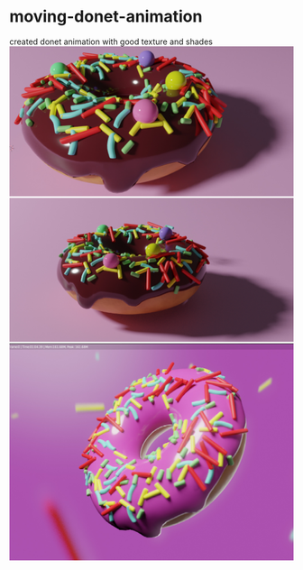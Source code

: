 # moving-donet-animation
created donet animation with good texture and shades  
<img style="width=50%" src="04.jpg"><img src="03.jpg"><img src="donut.jpg">
